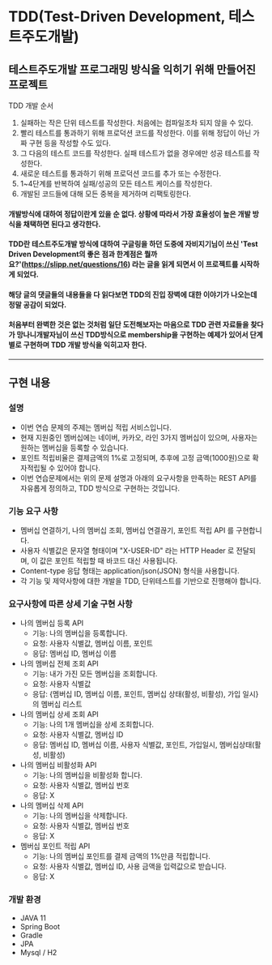 # TDD(Test-Driven Development, 테스트주도개발)
## 테스트주도개발 프로그래밍 방식을 익히기 위해 만들어진 프로젝트
TDD 개발 순서
1. 실패하는 작은 단위 테스트를 작성한다. 처음에는 컴파일조차 되지 않을 수 있다.
2. 빨리 테스트를 통과하기 위해 프로덕션 코드를 작성한다. 이를 위해 정답이 아닌 가짜 구현 등을 작성할 수도 있다.
3. 그 다음의 테스트 코드를 작성한다. 실패 테스트가 없을 경우에만 성공 테스트를 작성한다.
4. 새로운 테스트를 통과하기 위해 프로덕션 코드를 추가 또는 수정한다.
5. 1~4단계를 반복하여 실패/성공의 모든 테스트 케이스를 작성한다.
6. 개발된 코드들에 대해 모든 중복을 제거하며 리팩토링한다.

#### 개발방식에 대하여 정답이란게 있을 순 없다. 상황에 따라서 가장 효율성이 높은 개발 방식을 채택하면 된다고 생각한다.
#### TDD란 테스트주도개발 방식에 대하여 구글링을 하던 도중에 자비지기님이 쓰신 'Test Driven Development의 좋은 점과 한계점은 뭘까요?'(https://slipp.net/questions/16) 라는 글을 읽게 되면서 이 프로젝트를 시작하게 되었다.
#### 해당 글의 댓글들의 내용들을 다 읽다보면 TDD의 진입 장벽에 대한 이야기가 나오는데 정말 공감이 되었다.
#### 처음부터 완벽한 것은 없는 것처럼 일단 도전해보자는 마음으로 TDD 관련 자료들을 찾다가 망나니개발자님이 쓰신 TDD방식으로 membership을 구현하는 예제가 있어서 단계별로 구현하며 TDD 개발 방식을 익히고자 한다. 
--------------------------------

## 구현 내용
### 설명
- 이번 연습 문제의 주제는 멤버십 적립 서비스입니다.
- 현재 지원중인 멤버십에는 네이버, 카카오, 라인 3가지 멤버십이 있으며, 사용자는 원하는 멤버십을 등록할 수 있습니다.
- 포인트 적립비율은 결제금액의 1%로 고정되며, 추후에 고정 금액(1000원)으로 확자적립될 수 있어야 합니다.
- 이번 연습문제에서는 위의 문제 설명과 아래의 요구사항을 만족하는 REST API를 자유롭게 정의하고, TDD 방식으로 구현하는 것입니다.

### 기능 요구 사항
- 멤버십 연결하기, 나의 멤버십 조회, 멤버십 연결끊기, 포인트 적립 API 를 구현합니다.
- 사용자 식별값은 문자열 형태이며 "X-USER-ID" 라는 HTTP Header 로 전달되며, 이 값은 포인트 적립할 때 바코드 대신 사용됩니다.
- Content-type 응답 형태는 application/json(JSON) 형식을 사용합니다.
- 각 기능 및 제약사항에 대한 개발을 TDD, 단위테스트를 기반으로 진행해야 합니다.

### 요구사항에 따른 상세 기술 구현 사항
- 나의 멤버십 등록 API
  - 기능: 나의 멤버십을 등록합니다.
  - 요청: 사용자 식별값, 멤버십 이름, 포인트
  - 응답: 멤버십 ID, 멤버십 이름
- 나의 멤버십 전체 조회 API
  - 기능: 내가 가진 모든 멤버십을 조회합니다.
  - 요청: 사용자 식별값
  - 응답: {멤버십 ID, 멤버십 이름, 포인트, 멤버십 상태(활성, 비활성), 가입 일시}의 멤버십 리스트
- 나의 멤버십 상세 조회 API
  - 기능: 나의 1개 멤버십을 상세 조회합니다.
  - 요청: 사용자 식별값, 멤버십 ID
  - 응답: 멤버십 ID, 멤버십 이름, 사용자 식별값, 포인트, 가입일시, 멤버십상태(활성, 비활성)
- 나의 멤버십 비활성화 API
  - 기능: 나의 멤버십을 비활성화 합니다.
  - 요청: 사용자 식별값, 멤버십 번호
  - 응답: X
- 나의 멤버십 삭제 API
  - 기능: 나의 멤버십을 삭제합니다.
  - 요청: 사용자 식별값, 멤버십 번호
  - 응답: X
- 멤버십 포인트 적립 API
  - 기능: 나의 멤버십 포인트를 결제 금액의 1%만큼 적립합니다.
  - 요청: 사용자 식별값, 멤버십 ID, 사용 금액을 입력값으로 받습니다.
  - 응답: X

### 개발 환경
- JAVA 11
- Spring Boot
- Gradle
- JPA
- Mysql / H2
